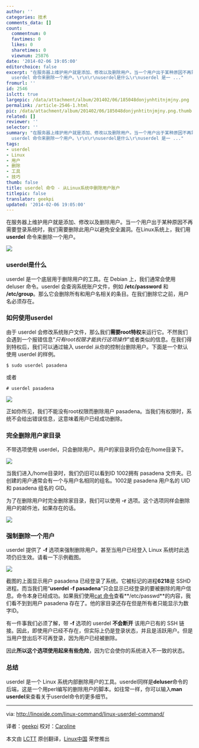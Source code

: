 ```yaml
---
author: ''
categories: 技术
comments_data: []
count:
  commentnum: 0
  favtimes: 0
  likes: 0
  sharetimes: 0
  viewnum: 25876
date: '2014-02-06 19:05:00'
editorchoice: false
excerpt: "在服务器上维护用户就是添加、修改以及删除用户。当一个用户出于某种原因不再需要登录系统时，我们需要删除此用户以避免安全漏洞。在Linux系统上，我们用
  userdel 命令来删除一个用户。\r\n\r\nuserdel是什么\r\nuserdel 是一 ..."
fromurl: ''
id: 2546
islctt: true
largepic: /data/attachment/album/201402/06/185048donjynhtitnjmjny.png
permalink: /article-2546-1.html
pic: /data/attachment/album/201402/06/185048donjynhtitnjmjny.png.thumb.jpg
related: []
reviewer: ''
selector: ''
summary: "在服务器上维护用户就是添加、修改以及删除用户。当一个用户出于某种原因不再需要登录系统时，我们需要删除此用户以避免安全漏洞。在Linux系统上，我们用
  userdel 命令来删除一个用户。\r\n\r\nuserdel是什么\r\nuserdel 是一 ..."
tags:
- userdel
- Linux
- 用户
- 删除
- 工具
- 技巧
thumb: false
title: userdel 命令 - 从Linux系统中删除用户账户
titlepic: false
translator: geekpi
updated: '2014-02-06 19:05:00'
---
```


在服务器上维护用户就是添加、修改以及删除用户。当一个用户出于某种原因不再需要登录系统时，我们需要删除此用户以避免安全漏洞。在Linux系统上，我们用 **userdel** 命令来删除一个用户。


![](/data/attachment/album/201402/06/185048donjynhtitnjmjny.png)


### userdel是什么


userdel 是一个底层用于删除用户的工具。在 Debian 上，我们通常会使用 deluser 命令。userdel 会查询系统账户文件，例如 **/etc/password** 和 **/etc/group**。那么它会删除所有和用户名相关的条目。在我们删除它之前，用户名必须存在。


### 如何使用userdel


由于 userdel 会修改系统账户文件，那么我们**需要root特权**来运行它。不然我们会遇到一个报错信息“*只有root权限才能执行这项操作*”或者类似的信息。在我们得到特权后，我们可以通过输入 userdel 从你的控制台删除用户。下面是一个默认使用 userdel 的样例。



```
$ sudo userdel pasadena

```

或者



```
# userdel pasadena

```

![](/data/attachment/album/201402/06/185052rxxxyyx4i8ixkwwk.png)


正如你所见，我们不能没有root权限而删除用户 pasadena。当我们有权限时，系统不会给出错误信息，这意味着用户已经成功删除。


### 完全删除用户家目录


不带选项使用 userdel，只会删除用户。用户的家目录将仍会在/home目录下。


![](/data/attachment/album/201402/06/185053l7svubvwwl1jjusu.png)


当我们进入/home目录时，我们仍旧可以看到ID 1002拥有 pasadena 文件夹。已创建的用户通常会有一个与用户名相同的组名。1002是 pasadena 用户名的 UID 和 pasadena 组名的 GID。


为了在删除用户时完全删除家目录，我们可以使用 **-r** 选项。这个选项同样会删除用户的邮件池，如果存在的话。


![](/data/attachment/album/201402/06/185054eu5nrjmrj2aaegpu.png)


### 强制删除一个用户


userdel 提供了 **-f** 选项来强制删除用户。甚至当用户已经登入 Linux 系统时此选项仍旧生效。请看一下示例截图。


![](/data/attachment/album/201402/06/185056g9tammrppujz8uv9.png)


截图的上面显示用户 pasadena 已经登录了系统。它被标记的进程**6218**是 SSHD 进程。而当我们用“**userdel -f pasadena**”只会显示已经登录的要被删除的用户信息。命令本身已经成功。如果我们使用[cat 命令](http://linoxide.com/linux-command/13-cat-command-examples/)查看**/etc/passwd**的内容，我们看不到到用户 pasadena 存在了。他的家目录还存在但是所有者只能显示为数字ID。


有一件事我们必须了解，带 **-f** 选项的 userdel **不会断开** 该用户已有的 SSH 链接。因此，即使用户已经不存在，但实际上仍是登录状态，并且是活跃用户。但是当用户登出后不可再登录，因为用户已经被删除。


因此**所以这个选项使用起来有些危险**，因为它会使你的系统进入不一致的状态。


### 总结


userdel 是一个 Linux 系统内部删除用户的工具。userdel同样是**deluser**命令的后端，这是一个用perl编写的删除用户的脚本。如往常一样，你可以输入**man userdel**来查看关于userdel命令的更多细节。




---


via: <http://linoxide.com/linux-command/linux-userdel-command/>


译者：[geekpi](https://github.com/geekpi) 校对：[Caroline](https://github.com/carolinewuyan)


本文由 [LCTT](https://github.com/LCTT/TranslateProject) 原创翻译，[Linux中国](http://linux.cn/) 荣誉推出
